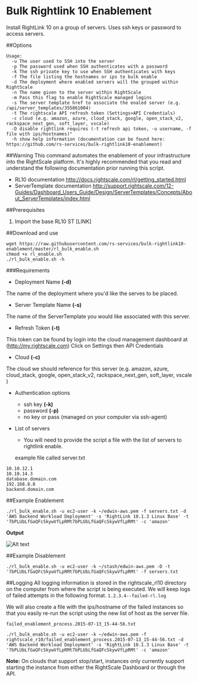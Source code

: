 # Bulk Rightlink 10 Enablement
Install RightLink 10 on a group of servers. Uses ssh keys or password to access servers.

##Options
```
Usage:
  -u The user used to SSH into the server
  -p The password used when SSH authenticates with a password
  -k The ssh private key to use when SSH authenticates with keys
  -f The file listing the hostnames or ips to bulk enable
  -d The deployment where enabled servers will the grouped within RightScale
  -n The name given to the server within RightScale
  -m Pass this flag to enable RightScale managed logins
  -s The server template href to associate the enaled server (e.g. /api/server_templates/355861004)
  -t The rightscale API refresh token (Settings>API Credentials)
  -c cloud (e.g. amazon, azure, cloud_stack, google, open_stack_v2, rackspace_next_gen, soft_layer, vscale)
  -D disable rightlink requires (-t refresh api token, -u username, -f file with ips/hostnames)"
  -h show help information (documentation can be found here: https://github.com/rs-services/bulk-rightlink10-enablement)
```
##Warning
This command automates the enablement of your infrastructure into the RightScale platform.
It's highly recommended that you read and understand the following documentation prior running this script.
- RL10 documentation
http://docs.rightscale.com/rl/getting_started.html
- ServerTemplate documentation
http://support.rightscale.com/12-Guides/Dashboard_Users_Guide/Design/ServerTemplates/Concepts/About_ServerTemplates/index.html

##Prerequisites
1. Import the base RL10 ST
[LINK]

##Download and use
```
wget https://raw.githubusercontent.com/rs-services/bulk-rightlink10-enablement/master/rl_bulk_enable.sh
chmod +x rl_enable.sh
./rl_bulk_enable.sh -h
```

###Requirements

-    Deployment Name **(-d)**

  The name of the deployment where you'd like the serves to be placed.

-   Server Template Name **(-s)**

  The name of the ServerTemplate you would like associated with this server.

-   Refresh Token **(-t)**

  This token can be found by login into the cloud management dashboard at (http://my.rightscale.com) Click on Settings then API Credentials

-   Cloud **(-c)**

  The cloud we should reference for this server (e.g. amazon, azure, cloud_stack, google, open_stack_v2,
                rackspace_next_gen, soft_layer, vscale )

-   Authentication
   options
    - ssh key **(-k)**
    - password **(-p)**
    - no key or pass (managed on your computer via ssh-agent)

-   List of servers
    - You will need to provide the script a file with the list of servers to rightlink enable.

    example file called server.txt

```
10.10.12.1
10.10.14.3
database.domain.com
192.168.8.8
backend.domain.com
```

##Example Enablement
``` shell
./rl_bulk_enable.sh -u ec2-user -k ~/edwin-aws.pem -f servers.txt -d 'AWS Backend Workload Deployment' -s 'RightLink 10.1.3 Linux Base' -t '7bPLUbLfGaQFcSkywVfLpRMt7bPLUbLfGaQFcSkywVfLpRMt' -c 'amazon'
```
**Output**

![Alt text](/../master/output.png?raw=true "Optional Title")


##Example Disablement
``` shell
./rl_bulk_enable.sh -u ec2-user -k ~/stash/edwin-aws.pem -D -t '7bPLUbLfGaQFcSkywVfLpRMt7bPLUbLfGaQFcSkywVfLpRMt' -f servers.txt
```

##Logging
All logging information is stored in the rightscale_rl10 directory on the computer from where the script is being executed.
We will keep logs of failed attempts in the following format.
``` 1.2.3.4--failed-rl.log ```

We will also create a file with the ips/hostname of the failed instances so that you easily re-run the script using the new list of host as the server file.

```failed_enablement_process.2015-07-13_15-44-56.txt ```

```./rl_bulk_enable.sh -u ec2-user -k ~/edwin-aws.pem -f rightscale_r10/failed_enablement_process.2015-07-13_15-44-56.txt -d 'AWS Backend Workload Deployment' -s 'RightLink 10.1.3 Linux Base' -t '7bPLUbLfGaQFcSkywVfLpRMt7bPLUbLfGaQFcSkywVfLpRMt' -c 'amazon' ```


**Note:**
On clouds that support stop/start, instances only currently support starting the instance from either the RightScale Dashboard or through the API.
